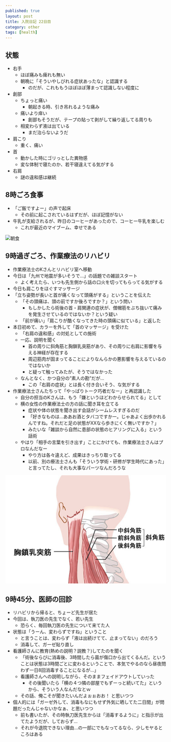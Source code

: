 ```yaml
---
published: true
layout: post
title: 入院日記 22日目
category: other
tags: [health]
---
```


## 状態

- 右手
  - ほぼ痛みも痺れも無い
  - 朝晩に「そういやしびれる症状あったな」と認識する
    - のだが、これももうほぼほぼ薄まって認識しない程度に
- 創部
  - ちょっと痛い
    - 朝起きる時、引き吊れるような痛み
  - 痛いより痒い
    - 創部もそうだが、テープの貼って剥がして繰り返してる周りも
  - 相変わらず液は出ている
    - まだ治らないようだ
- 肩こり
  - 重く、痛い
- 首
  - 動かした時にゴリっとした異物感
  - 変な体制で寝たのか、若干寝違えてる気がする
- 右肩
  - 謎の違和感は継続

## 8時ごろ食事

- 「ご飯ですよー」の声で起床
  - その前に起こされているはずだが、ほぼ記憶がない
- 牛乳が支給されるが、昨日のコーヒーがあったので、コーヒー牛乳を楽しむ
  - これが最近のマイブーム、幸せである

![朝食](/images/other/photos/PXL_20250623_225922886.jpg)

## 9時過ぎごろ、作業療法のリハビリ

- 作業療法士のKさんとリハビリ室へ移動
- 今日は「九州で地震が多いそうで…」の話題での雑談スタート
  - よく考えたら、いつも先生側から話の口火を切ってもらってる気がする
- 今日も肩こりをほぐすマッサージ
- 「立ち姿勢が長いと首が痛くなって頭痛がする」ということを伝えた
  - 「その頭痛は、頭の前ですか後ろですか？」という問い
    - もしかしたら術後の首・肩関連の症状が、僧帽筋をぶち抜いて痛みを発生させているのではないか？という疑い
  - 「前が痛い」「肩こりが酷くなってきた時の頭痛に似ている」と返した
- 本日初めて、カラーを外して「首のマッサージ」を受けた
  - 「右肩の違和感」の対処としての施術
  - 一応、説明を聞く
    - 首の周りに斜角筋と胸鎖乳突筋があり、その周りに右肩に影響を与える神経が存在する
    - 周辺筋肉が固まってることによりなんらかの悪影響を与えるているのではないか
    - と疑って触ってみたが、そうではなかった
  - なんとなく、かつ自分の”素人の勘”だが…
    - この「右肩の症状」とは長く付き合いそう、な気がする
- 作業療法士さんたちって「やっぱりトーク巧者だなー」と再認識した
  - 自分の担当のKさんは、もう「嫌というほどわからせられてる」として
  - 横の女性の作業療法士の方の話に聞き耳を立てる
    - 症状や体の状態を聞き出す会話がシームレスすぎるのだ
    - 「好きなものは…ああお酒とタバコですかー。じゃあよく出歩かれるんですね。それだと足の状態がXXなら歩きにくく無いですか？」
    - みたいな「雑談から自然に患部の状態のヒアリングに入る」という話術
  - やはり「相手の言葉を引き出す」ことにかけても、作業療法士さんはプロなんだなー
    - やり方は各々違えど、成果はきっちり取ってる
    - 以前、別の療法士さんも「そういう学術・研修が学生時代にあった」と言ってたし、それも大事なパーツなんだろうな

![首周りの筋肉](/images/other/photos/PXL_20250623_XX.jpg)

## 9時45分、医師の回診

- リハビリから帰ると、ちょーど先生が居た
- 今回は、執刀医の先生でなく、若い先生
  - 恐らく、毎回執刀医の先生について来てた人
- 状態は「うーん、変わらずですね」ということ
  - と言うことは、変わらず「液は出続けてて、止まってない」のだろう
  - 消毒して、ガーゼ貼り直し
- 看護師さんに教育(熱めの説明？説教？)してたのを聞く
  - 「術後ならびに消毒後、3時間したら菌が傷口から出てくるんだ。ということは状態は3時間ごとに変わるということで、本気でやるのなら昼夜問わず一日8回消毒することになるが…」
  - 看護師さんへの説明しながら、そのままフェイドアウトしていった
    - その後聞いたら「横の４つ隣の部屋でもずーっと続いてた」というから、そういう人なんだなとｗ
  - その話、俺こそが聞きたいんだよぉぉおお！ と思いつつ
- 個人的には「ガーゼ外して、消毒もなにもせず外気に晒してた二日間」が問題だったんじゃないかなぁ、と思いつつ
  - 前も書いたが、その時執刀医先生からは「消毒するように」と指示が出てたようだが、しておらず…
  - それが今退院できない理由…の一部にでもなってるなら、少しモヤるところはある

